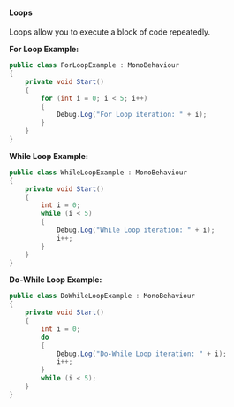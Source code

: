 
#### Loops
Loops allow you to execute a block of code repeatedly.

**For Loop Example:**

```csharp
public class ForLoopExample : MonoBehaviour
{
    private void Start()
    {
        for (int i = 0; i < 5; i++)
        {
            Debug.Log("For Loop iteration: " + i);
        }
    }
}
```

**While Loop Example:**

```csharp
public class WhileLoopExample : MonoBehaviour
{
    private void Start()
    {
        int i = 0;
        while (i < 5)
        {
            Debug.Log("While Loop iteration: " + i);
            i++;
        }
    }
}
```

**Do-While Loop Example:**

```csharp
public class DoWhileLoopExample : MonoBehaviour
{
    private void Start()
    {
        int i = 0;
        do
        {
            Debug.Log("Do-While Loop iteration: " + i);
            i++;
        }
        while (i < 5);
    }
}
```

